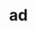 ---
title: ad
meaning: to, toward
ch: [two, four, seven, mt, mt8thru9]
pos: preposition
di: (takes accusative)
six: y
---